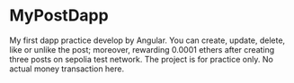 # MyPostDapp
My first dapp practice develop by Angular. You can create, update, delete, like or unlike the post; moreover, rewarding 0.0001 ethers after creating three posts on sepolia test network. The project is for practice only. No actual money transaction here.
